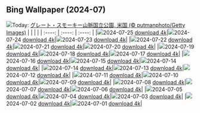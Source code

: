 ## Bing Wallpaper (2024-07)
![](https://www.bing.com/th?id=OHR.SmokyMountainTrail_JA-JP3526148027_UHD.jpg&w=1000)Today: [グレート・スモーキー山脈国立公園, 米国 (© putmanphoto/Getty Images)](https://www.bing.com/th?id=OHR.SmokyMountainTrail_JA-JP3526148027_UHD.jpg&rf=LaDigue_UHD.jpg&pid=hp&w=3840&h=2160&rs=1&c=4)
|      |      |      |
| :----: | :----: | :----: |
|![](https://www.bing.com/th?id=OHR.SmokyMountainTrail_JA-JP3526148027_UHD.jpg&pid=hp&w=384&h=216&rs=1&c=4)2024-07-25 [download 4k](https://www.bing.com/th?id=OHR.SmokyMountainTrail_JA-JP3526148027_UHD.jpg&rf=LaDigue_UHD.jpg&pid=hp&w=3840&h=2160&rs=1&c=4)|![](https://www.bing.com/th?id=OHR.WindBell2024_JA-JP3427351394_UHD.jpg&pid=hp&w=384&h=216&rs=1&c=4)2024-07-24 [download 4k](https://www.bing.com/th?id=OHR.WindBell2024_JA-JP3427351394_UHD.jpg&rf=LaDigue_UHD.jpg&pid=hp&w=3840&h=2160&rs=1&c=4)|![](https://www.bing.com/th?id=OHR.MethoniCastle_JA-JP3234736349_UHD.jpg&pid=hp&w=384&h=216&rs=1&c=4)2024-07-23 [download 4k](https://www.bing.com/th?id=OHR.MethoniCastle_JA-JP3234736349_UHD.jpg&rf=LaDigue_UHD.jpg&pid=hp&w=3840&h=2160&rs=1&c=4)|
|![](https://www.bing.com/th?id=OHR.MedievalRothenburg_JA-JP3111613598_UHD.jpg&pid=hp&w=384&h=216&rs=1&c=4)2024-07-22 [download 4k](https://www.bing.com/th?id=OHR.MedievalRothenburg_JA-JP3111613598_UHD.jpg&rf=LaDigue_UHD.jpg&pid=hp&w=3840&h=2160&rs=1&c=4)|![](https://www.bing.com/th?id=OHR.ZanzibarBoats_JA-JP2984048559_UHD.jpg&pid=hp&w=384&h=216&rs=1&c=4)2024-07-21 [download 4k](https://www.bing.com/th?id=OHR.ZanzibarBoats_JA-JP2984048559_UHD.jpg&rf=LaDigue_UHD.jpg&pid=hp&w=3840&h=2160&rs=1&c=4)|![](https://www.bing.com/th?id=OHR.MineralMoon_JA-JP2878137098_UHD.jpg&pid=hp&w=384&h=216&rs=1&c=4)2024-07-20 [download 4k](https://www.bing.com/th?id=OHR.MineralMoon_JA-JP2878137098_UHD.jpg&rf=LaDigue_UHD.jpg&pid=hp&w=3840&h=2160&rs=1&c=4)|
|![](https://www.bing.com/th?id=OHR.YoungJaguar_JA-JP3725468269_UHD.jpg&pid=hp&w=384&h=216&rs=1&c=4)2024-07-19 [download 4k](https://www.bing.com/th?id=OHR.YoungJaguar_JA-JP3725468269_UHD.jpg&rf=LaDigue_UHD.jpg&pid=hp&w=3840&h=2160&rs=1&c=4)|![](https://www.bing.com/th?id=OHR.MayotteCoral_JA-JP2527980968_UHD.jpg&pid=hp&w=384&h=216&rs=1&c=4)2024-07-18 [download 4k](https://www.bing.com/th?id=OHR.MayotteCoral_JA-JP2527980968_UHD.jpg&rf=LaDigue_UHD.jpg&pid=hp&w=3840&h=2160&rs=1&c=4)|![](https://www.bing.com/th?id=OHR.GionFestival2024_JA-JP2391295161_UHD.jpg&pid=hp&w=384&h=216&rs=1&c=4)2024-07-17 [download 4k](https://www.bing.com/th?id=OHR.GionFestival2024_JA-JP2391295161_UHD.jpg&rf=LaDigue_UHD.jpg&pid=hp&w=3840&h=2160&rs=1&c=4)|
|![](https://www.bing.com/th?id=OHR.AncientOrkney_JA-JP2155595314_UHD.jpg&pid=hp&w=384&h=216&rs=1&c=4)2024-07-16 [download 4k](https://www.bing.com/th?id=OHR.AncientOrkney_JA-JP2155595314_UHD.jpg&rf=LaDigue_UHD.jpg&pid=hp&w=3840&h=2160&rs=1&c=4)|![](https://www.bing.com/th?id=OHR.TateishiPark_JA-JP2045138918_UHD.jpg&pid=hp&w=384&h=216&rs=1&c=4)2024-07-15 [download 4k](https://www.bing.com/th?id=OHR.TateishiPark_JA-JP2045138918_UHD.jpg&rf=LaDigue_UHD.jpg&pid=hp&w=3840&h=2160&rs=1&c=4)|![](https://www.bing.com/th?id=OHR.MuseumIsland_JA-JP9009131694_UHD.jpg&pid=hp&w=384&h=216&rs=1&c=4)2024-07-14 [download 4k](https://www.bing.com/th?id=OHR.MuseumIsland_JA-JP9009131694_UHD.jpg&rf=LaDigue_UHD.jpg&pid=hp&w=3840&h=2160&rs=1&c=4)|
|![](https://www.bing.com/th?id=OHR.MuseumIsland_JA-JP9009131694_UHD.jpg&pid=hp&w=384&h=216&rs=1&c=4)2024-07-14 [download 4k](https://www.bing.com/th?id=OHR.MuseumIsland_JA-JP9009131694_UHD.jpg&rf=LaDigue_UHD.jpg&pid=hp&w=3840&h=2160&rs=1&c=4)|![](https://www.bing.com/th?id=OHR.CappadociaRocks_JA-JP5563518724_UHD.jpg&pid=hp&w=384&h=216&rs=1&c=4)2024-07-13 [download 4k](https://www.bing.com/th?id=OHR.CappadociaRocks_JA-JP5563518724_UHD.jpg&rf=LaDigue_UHD.jpg&pid=hp&w=3840&h=2160&rs=1&c=4)|![](https://www.bing.com/th?id=OHR.RainierWildflowers_JA-JP5257571908_UHD.jpg&pid=hp&w=384&h=216&rs=1&c=4)2024-07-12 [download 4k](https://www.bing.com/th?id=OHR.RainierWildflowers_JA-JP5257571908_UHD.jpg&rf=LaDigue_UHD.jpg&pid=hp&w=3840&h=2160&rs=1&c=4)|
|![](https://www.bing.com/th?id=OHR.GangiSicily_JA-JP2426936283_UHD.jpg&pid=hp&w=384&h=216&rs=1&c=4)2024-07-11 [download 4k](https://www.bing.com/th?id=OHR.GangiSicily_JA-JP2426936283_UHD.jpg&rf=LaDigue_UHD.jpg&pid=hp&w=3840&h=2160&rs=1&c=4)|![](https://www.bing.com/th?id=OHR.Lanternplant2024_JA-JP2260534010_UHD.jpg&pid=hp&w=384&h=216&rs=1&c=4)2024-07-10 [download 4k](https://www.bing.com/th?id=OHR.Lanternplant2024_JA-JP2260534010_UHD.jpg&rf=LaDigue_UHD.jpg&pid=hp&w=3840&h=2160&rs=1&c=4)|![](https://www.bing.com/th?id=OHR.TalampayaNP_JA-JP2093558410_UHD.jpg&pid=hp&w=384&h=216&rs=1&c=4)2024-07-09 [download 4k](https://www.bing.com/th?id=OHR.TalampayaNP_JA-JP2093558410_UHD.jpg&rf=LaDigue_UHD.jpg&pid=hp&w=3840&h=2160&rs=1&c=4)|
|![](https://www.bing.com/th?id=OHR.NorwayBlueberries_JA-JP1900215964_UHD.jpg&pid=hp&w=384&h=216&rs=1&c=4)2024-07-08 [download 4k](https://www.bing.com/th?id=OHR.NorwayBlueberries_JA-JP1900215964_UHD.jpg&rf=LaDigue_UHD.jpg&pid=hp&w=3840&h=2160&rs=1&c=4)|![](https://www.bing.com/th?id=OHR.Tanabata2024_JA-JP1586960009_UHD.jpg&pid=hp&w=384&h=216&rs=1&c=4)2024-07-07 [download 4k](https://www.bing.com/th?id=OHR.Tanabata2024_JA-JP1586960009_UHD.jpg&rf=LaDigue_UHD.jpg&pid=hp&w=3840&h=2160&rs=1&c=4)|![](https://www.bing.com/th?id=OHR.ConwyRiver_JA-JP1379612776_UHD.jpg&pid=hp&w=384&h=216&rs=1&c=4)2024-07-06 [download 4k](https://www.bing.com/th?id=OHR.ConwyRiver_JA-JP1379612776_UHD.jpg&rf=LaDigue_UHD.jpg&pid=hp&w=3840&h=2160&rs=1&c=4)|
|![](https://www.bing.com/th?id=OHR.NoahBeach_JA-JP0901623378_UHD.jpg&pid=hp&w=384&h=216&rs=1&c=4)2024-07-05 [download 4k](https://www.bing.com/th?id=OHR.NoahBeach_JA-JP0901623378_UHD.jpg&rf=LaDigue_UHD.jpg&pid=hp&w=3840&h=2160&rs=1&c=4)|![](https://www.bing.com/th?id=OHR.YenBaiTerraces_JA-JP0209668675_UHD.jpg&pid=hp&w=384&h=216&rs=1&c=4)2024-07-04 [download 4k](https://www.bing.com/th?id=OHR.YenBaiTerraces_JA-JP0209668675_UHD.jpg&rf=LaDigue_UHD.jpg&pid=hp&w=3840&h=2160&rs=1&c=4)|![](https://www.bing.com/th?id=OHR.MeerkatManor_JA-JP0029401551_UHD.jpg&pid=hp&w=384&h=216&rs=1&c=4)2024-07-03 [download 4k](https://www.bing.com/th?id=OHR.MeerkatManor_JA-JP0029401551_UHD.jpg&rf=LaDigue_UHD.jpg&pid=hp&w=3840&h=2160&rs=1&c=4)|
|![](https://www.bing.com/th?id=OHR.ItalicaRuins_JA-JP9815947599_UHD.jpg&pid=hp&w=384&h=216&rs=1&c=4)2024-07-02 [download 4k](https://www.bing.com/th?id=OHR.ItalicaRuins_JA-JP9815947599_UHD.jpg&rf=LaDigue_UHD.jpg&pid=hp&w=3840&h=2160&rs=1&c=4)|![](https://www.bing.com/th?id=OHR.FisgardLighthouse_JA-JP9618708130_UHD.jpg&pid=hp&w=384&h=216&rs=1&c=4)2024-07-01 [download 4k](https://www.bing.com/th?id=OHR.FisgardLighthouse_JA-JP9618708130_UHD.jpg&rf=LaDigue_UHD.jpg&pid=hp&w=3840&h=2160&rs=1&c=4)|